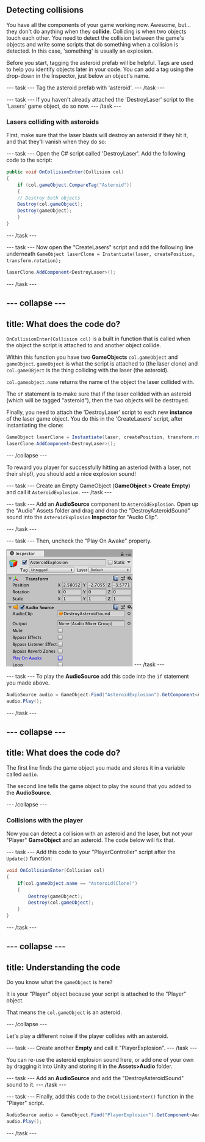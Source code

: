 ## Detecting collisions

You have all the components of your game working now. Awesome, but... they don't do anything when they **collide**. Colliding is when two objects touch each other. You need to detect the collision between the game's objects and write some scripts that do something when a collision is detected. In this case, 'something' is usually an explosion.

Before you start, tagging the asteroid prefab will be helpful. Tags are used to help you identify objects later in your code. You can add a tag using the drop-down in the Inspector, just below an object's name. 

--- task ---
Tag the asteroid prefab with 'asteroid'.
--- /task ---

--- task ---
If you haven't already attached the 'DestroyLaser' script to the  'Lasers' game object, do so now.
--- /task ---

### Lasers colliding with asteroids

First, make sure that the laser blasts will destroy an asteroid if they hit it, and that they'll vanish when they do so:

--- task ---
Open the C# script called 'DestroyLaser'. Add the following code to the script:

```csharp
public void OnCollisionEnter(Collision col)
{
    if (col.gameObject.CompareTag("Asteroid"))
    {
    // Destroy both objects
    Destroy(col.gameObject);
    Destroy(gameObject);
    }
}
```
--- /task ---

--- task ---
Now open the "CreateLasers" script and add the following line underneath `GameObject laserClone = Instantiate(laser, createPosition, transform.rotation);`

```csharp
laserClone.AddComponent<DestroyLaser>();
```
--- /task ---

--- collapse ---
---
title: What does the code do?
---

`OnCollisionEnter(Collision col)` is a built in function that is called when the object the script is attached to and another object collide.

Within this function you have two **GameObjects** `col.gameObject` and `gameObject`. `gameObject` is what the script is attached to (the laser clone) and `col.gameOBject` is the thing colliding with the laser (the asteroid). 

`col.gameobject.name` returns the name of the object the laser collided with.

The `if` statement is to make sure that if the laser collided with an asteroid (which will be tagged "asteroid"), then the two objects will be destroyed.

Finally, you need to attach the 'DestroyLaser' script to each new **instance** of the laser game object. You do this in the 'CreateLasers' script, after instantiating the clone:

```csharp
GameObject laserClone = Instantiate(laser, createPosition, transform.rotation);
laserClone.AddComponent<DestroyLaser>();
```

--- /collapse ---

To reward you player for successfully hitting an asteriod (with a laser, not their ship!), you should add a nice explosion sound!

--- task ---
Create an Empty GameObject (**GameObject > Create Empty**) and call it `AsteroidExplosion`.
--- /task ---

--- task ---
Add an **AudioSource** component to `AsteroidExplosion`. Open up the "Audio" Assets folder and drag and drop the "DestroyAsteroidSound" sound into the `AsteroidExplosion` **Inspector** for "Audio Clip". 

--- /task ---

--- task ---
Then, uncheck the "Play On Awake" property. 

![The Play On Awake checkbox is unticked](images/step7_playOnAwake.png)
--- /task ---

--- task ---
To play the **AudioSource** add this code into the `if` statement you made above.

```csharp
AudioSource audio = GameObject.Find("AsteroidExplosion").GetComponent<AudioSource>();
audio.Play();
```
--- /task ---

--- collapse ---
---
title: What does the code do?
---

The first line finds the game object you made and stores it in a variable called `audio`.

The second line tells the game object to play the sound that you added to the **AudioSource**.

--- /collapse ---

### Collisions with the player

Now you can detect a collision with an asteroid and the laser, but not your "Player" **GameObject** and an asteroid. The code below will fix that.

--- task ---
Add this code to your "PlayerController" script after the `Update()` function:

```csharp
void OnCollisionEnter(Collision col)
{
    if(col.gameObject.name == "Asteroid(Clone)")
    {
        Destroy(gameObject);
        Destroy(col.gameObject);
    }
}
```
--- /task ---

--- collapse ---
---
title: Understanding the code
---

Do you know what the `gameObject` is here?

It is your "Player" object because your script is attached to the "Player" object. 

That means the `col.gameObject` is an asteroid.

--- /collapse ---

Let's play a different noise if the player collides with an asteroid.

--- task ---
Create another **Empty** and call it "PlayerExplosion".
--- /task ---

You can re-use the asteroid explosion sound here, or add one of your own by dragging it into Unity and storing it in the **Assets>Audio** folder.

--- task ---
Add an **AudioSource** and add the "DestroyAsteroidSound" sound to it.
--- /task ---

--- task ---
Finally, add this code to the `OnCollisionEnter()` function in the "Player" script.

```csharp
AudioSource audio = GameObject.Find("PlayerExplosion").GetComponent<AudioSource>();
audio.Play();
```
--- /task ---

    
    
